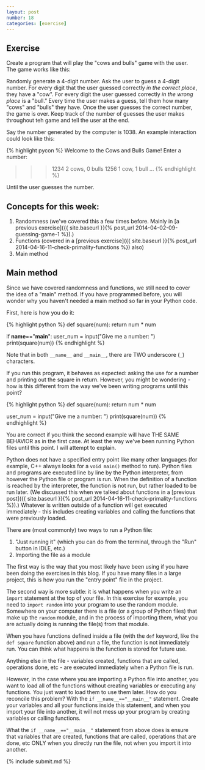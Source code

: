 ```yaml
---
layout: post
number: 18
categories: [exercise]
---
```


## Exercise

Create a program that will play the "cows and bulls" game with the user. The game works like this:

Randomly generate a 4-digit number. Ask the user to guess a 4-digit number. For every digit that the user guessed correctly _in the correct place_, they have a "cow". For every digit the user guessed correctly _in the wrong place_ is a "bull." Every time the user makes a guess, tell them how many "cows" and "bulls" they have. Once the user guesses the correct number, the game is over. Keep track of the number of guesses the user makes throughout teh game and tell the user at the end. 

Say the number generated by the computer is 1038. An example interaction could look like this: 

{% highlight pycon %}
  Welcome to the Cows and Bulls Game! 
  Enter a number: 
  >>> 1234
  2 cows, 0 bulls
  >>> 1256
  1 cow, 1 bull
  ...
{% endhighlight %}

Until the user guesses the number. 

## Concepts for this week: 

1. Randomness (we've covered this a few times before. Mainly in [a previous exercise]({{ site.baseurl }}{% post_url 2014-04-02-09-guessing-game-1 %}).)
2. Functions (covered in a [previous exercise]({{ site.baseurl }}{% post_url 2014-04-16-11-check-primality-functions %}) also)
3. Main method

## Main method

Since we have covered randomness and functions, we still need to cover the idea of a "main" method. If you have programmed before, you will wonder why you haven't needed a main method so far in your Python code.

First, here is how you do it: 

{% highlight python %}
  def square(num):
    return num * num

  if __name__=="__main__":
    user_num = input("Give me a number: ")
    print(square(num))
{% endhighlight %}

Note that in both `__name__` and `__main__`, there are TWO underscore (`_`) characters.

If you run this program, it behaves as expected: asking the use for a number and printing out the square in return. However, you might be wondering - how is this different from the way we've been writing programs until this point? 

{% highlight python %}
  def square(num):
    return num * num

  user_num = input("Give me a number: ")
  print(square(num))
{% endhighlight %}

You are correct if you think the second example will have THE SAME BEHAVIOR as in the first case. At least the way we've been running Python files until this point. I will attempt to explain.

Python does not have a specified entry point like many other languages (for example, C++ always looks for a `void main()` method to run). Python files and programs are executed line by line by the Python interpreter, from however the Python file or program is run. When the definition of a function is reached by the interpreter, the function is not run, but rather loaded to be run later. (We discussed this when we talked about functions in a [previous post]({{ site.baseurl }}{% post_url 2014-04-16-11-check-primality-functions %}).) Whatever is written outside of a function will get executed immediately - this includes creating variables and calling the functions that were previously loaded.

There are (most commonly) two ways to run a Python file: 

1. "Just running it" (which you can do from the terminal, through the "Run" button in IDLE, etc.)
2. Importing the file as a module

The first way is the way that you most likely have been using if you have been doing the exercises in this blog. If you have many files in a large project, this is how you run the "entry point" file in the project. 

The second way is more subtle: it is what happens when you write an `import` statement at the top of your file. In this exercise for example, you need to `import random` into your program to use the random module. Somewhere on your computer there is a file (or a group of Python files) that make up the `random` module, and in the process of importing them, what you are actually doing is running the file(s) from that module. 

When you have functions defined inside a file (with the `def` keyword, like the `def square` function above) and run a file, the function is not immediately run. You can think what happens is the function is stored for future use. 

Anything else in the file - variables created, functions that are called, operations done, etc - are executed immediately when a Python file is run. 

However, in the case where you are importing a Python file into another, you want to load all of the functions without creating variables or executing any functions. You just want to load them to use them later. How do you reconcile this problem? With the `if __name__=="__main__"` statement. Create your variables and all your functions inside this statement, and when you import your file into another, it will not mess up your program by creating variables or calling functions.

What the `if __name__=="__main__"` statement from above does is ensure that variables that are created, functions that are called, operations that are done, etc ONLY when you directly run the file, not when you import it into another. 

{% include submit.md %}